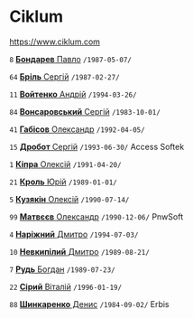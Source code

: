 # Ciklum

https://www.ciklum.com

`8` [**Бондарев** Павло](/players/bondarev.pavlo.19870507.jpg) `/1987-05-07/`

`64` [**Бріль** Сергій](/players/bril.sergii.19870227.jpg) `/1987-02-27/`

`11` [**Войтенко** Андрій](/players/voitenko.andrii.19940326.jpg) `/1994-03-26/`

`84` [**Вонсаровський** Сергій](/players/vonsarovskii.sergii.19871001.jpg) `/1983-10-01/`

`41` [**Габісов** Олександр](/players/gabisov.oleksandr.19920405.jpg) `/1992-04-05/`

`15` [**Дробот** Сергій](/players/drobot.sergii.19930630.jpg) `/1993-06-30/` Access Softek

`1` [**Кіпра** Олексій](/players/kipra.oleksii.19910420.jpg) `/1991-04-20/`

`21` [**Кроль** Юрій](/players/krol.yurii.19890101.jpg) `/1989-01-01/`

`5` [**Кузякін** Олексій](/players/kuzyakin.oleksii.19900714.jpg) `/1990-07-14/`

`99` [**Матвєєв** Олександр](/players/matveev.oleksandr.19901206.jpg) `/1990-12-06/` PnwSoft

`4` [**Наріжний** Дмитро](/players/narizhnyi.dmytro.19940703.jpg) `/1994-07-03/`

`10` [**Невкипілий** Дмитро](/players/nevkypilyi.dmytro.19890821.jpg) `/1989-08-21/`

`7` [**Рудь** Богдан](/players/rud.bohdan.19890723.jpg) `/1989-07-23/`

`22` [**Сірий** Віталій](/players/siryi.vitalii.19960119.jpg) `/1996-01-19/`

`88` [**Шинкаренко** Денис](/players/shynkarenko.denys.19840902.jpg) `/1984-09-02/` Erbis